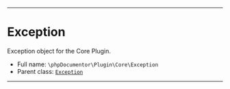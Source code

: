 ***

# Exception

Exception object for the Core Plugin.

* Full name: `\phpDocumentor\Plugin\Core\Exception`
* Parent class: [`Exception`](../../../Exception.md)

***

